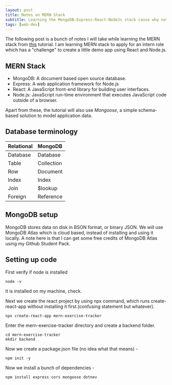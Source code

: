 ```yaml
---
layout: post
title: Notes on MERN Stack
subtitle: Learning the MongoDB-Express-React-NodeJs stack cause why not.
tags: [web-dev]
---
```


The following post is a bunch of notes I will take while learning the MERN stack from [this](https://youtu.be/7CqJlxBYj-M) tutorial. I am learning MERN stack to
apply for an intern role which has a "challenge" to create a little demo app using React and Node.js.

## MERN Stack

- MongoDB: A document based open source database.
- Express: A web application framework for Node.js
- React: A JavaScript front-end library for building user interfaces.
- Node.js: JavaScript run-time environment that executes JavaScript code outside of a browser.

Apart from these, the tutorial will also use *Mongoose*, a simple schema-based solution to model application data.

## Database terminology

| Relational | MongoDB |
| :-------- | :----- |
| Database | Database |
| Table | Collection |
| Row | Document |
| Index | Index |
| Join | $lookup |
| Foreign | Reference |

## MongoDB setup

MongoDB stores data on disk in BSON format, or binary JSON. We will use MongoDB Atlas which is cloud based, instead of installing and using it locally.
A note here is that I can get some free credits of MongoDB Atlas using my Github Student Pack.

## Setting up code

First verify if node is installed

~~~
node -v
~~~

It is installed on my machine, check.

Next we create the react project by using npx command, which runs create-react-app without installing it first.(confusing statement but whatever).

~~~
npx create-react-app mern-exercise-tracker
~~~

Enter the mern-exercise-tracker directory and create a backend folder.

~~~
cd mern-exercise-tracker
mkdir backend
~~~

Now we create a package.json file (no idea what that means) -

~~~
npm init -y 
~~~

Now we install a bunch of dependencies -

~~~
npm install express cors mongoose dotnev
~~~